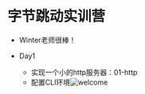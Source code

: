# 字节跳动实训营

* Winter老师很棒！

* Day1
  * 实现一个小的http服务器：01-http
  * 配置CLI环境![welcome](https://LeonhardE.github.io/images/welcome.png)

